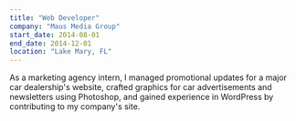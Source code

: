 ```yaml
---
title: "Web Developer"
company: "Maus Media Group"
start_date: 2014-08-01
end_date: 2014-12-01
location: "Lake Mary, FL"
---
```


As a marketing agency intern, I managed promotional updates for a major car dealership's website, crafted graphics for car advertisements and newsletters using Photoshop, and gained experience in WordPress by contributing to my company's site.
